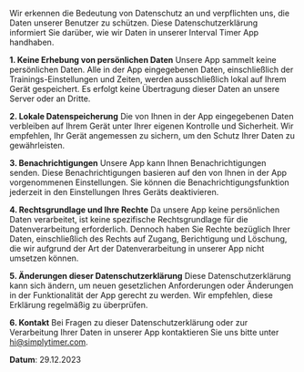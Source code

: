 Wir erkennen die Bedeutung von Datenschutz an und verpflichten uns, die Daten unserer Benutzer zu schützen. Diese Datenschutzerklärung informiert Sie darüber, wie wir Daten in unserer Interval Timer App handhaben.

**1. Keine Erhebung von persönlichen Daten**
Unsere App sammelt keine persönlichen Daten. Alle in der App eingegebenen Daten, einschließlich der Trainings-Einstellungen und Zeiten, werden ausschließlich lokal auf Ihrem Gerät gespeichert. Es erfolgt keine Übertragung dieser Daten an unsere Server oder an Dritte.

**2. Lokale Datenspeicherung**
Die von Ihnen in der App eingegebenen Daten verbleiben auf Ihrem Gerät unter Ihrer eigenen Kontrolle und Sicherheit. Wir empfehlen, Ihr Gerät angemessen zu sichern, um den Schutz Ihrer Daten zu gewährleisten.

**3. Benachrichtigungen**
Unsere App kann Ihnen Benachrichtigungen senden. Diese Benachrichtigungen basieren auf den von Ihnen in der App vorgenommenen Einstellungen. Sie können die Benachrichtigungsfunktion jederzeit in den Einstellungen Ihres Geräts deaktivieren.

**4. Rechtsgrundlage und Ihre Rechte**
Da unsere App keine persönlichen Daten verarbeitet, ist keine spezifische Rechtsgrundlage für die Datenverarbeitung erforderlich. Dennoch haben Sie Rechte bezüglich Ihrer Daten, einschließlich des Rechts auf Zugang, Berichtigung und Löschung, die wir aufgrund der Art der Datenverarbeitung in unserer App nicht umsetzen können.

**5. Änderungen dieser Datenschutzerklärung**
Diese Datenschutzerklärung kann sich ändern, um neuen gesetzlichen Anforderungen oder Änderungen in der Funktionalität der App gerecht zu werden. Wir empfehlen, diese Erklärung regelmäßig zu überprüfen.

**6. Kontakt**
Bei Fragen zu dieser Datenschutzerklärung oder zur Verarbeitung Ihrer Daten in unserer App kontaktieren Sie uns bitte unter hi@simplytimer.com.

**Datum**: 29.12.2023
